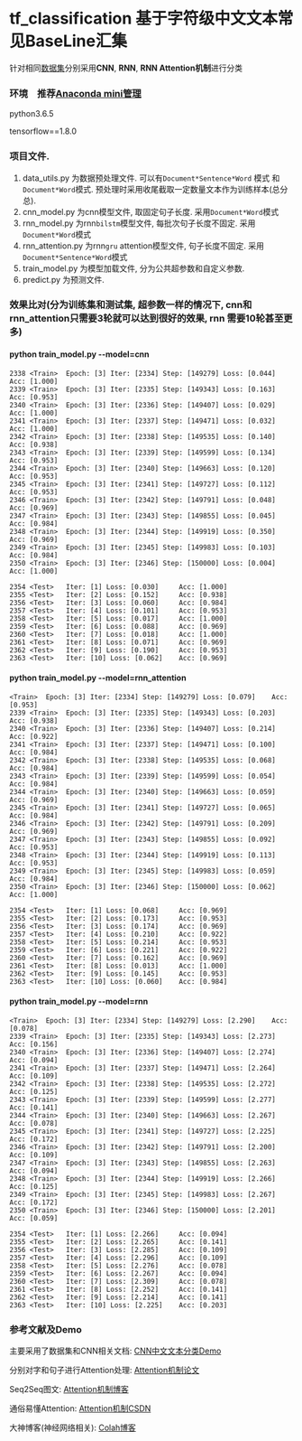# tf_classification 基于字符级中文文本常见BaseLine汇集

针对相同[数据集](https://pan.baidu.com/share/init?surl=hugrfRu)分别采用**CNN**, **RNN**, **RNN Attention机制**进行分类

### 环境　推荐[Anaconda mini管理](https://www.jianshu.com/p/169403f7e40c)

python3.6.5 

tensorflow==1.8.0


### 项目文件.
1. data_utils.py 为数据预处理文件. 可以有`Document*Sentence*Word` 模式 和`Document*Word`模式. 预处理时采用收尾截取一定数量文本作为训练样本(总分总).
2. cnn_model.py 为cnn模型文件, 取固定句子长度. 采用`Document*Word`模式
3. rnn_model.py 为rnn`bilstm`模型文件, 每批次句子长度不固定. 采用`Document*Word`模式
4. rnn_attention.py 为rnn`gru` attention模型文件, 句子长度不固定. 采用`Document*Sentence*Word`模式
5. train_model.py 为模型加载文件, 分为公共超参数和自定义参数.
6. predict.py 为预测文件. 

### 效果比对(分为训练集和测试集, 超参数一样的情况下, cnn和rnn_attention只需要3轮就可以达到很好的效果, rnn 需要10轮甚至更多)
#### python train_model.py --model=cnn 

```
2338 <Train>  Epoch: [3] Iter: [2334] Step: [149279] Loss: [0.044]    Acc: [1.000]
2339 <Train>  Epoch: [3] Iter: [2335] Step: [149343] Loss: [0.163]    Acc: [0.953]
2340 <Train>  Epoch: [3] Iter: [2336] Step: [149407] Loss: [0.029]    Acc: [1.000]
2341 <Train>  Epoch: [3] Iter: [2337] Step: [149471] Loss: [0.032]    Acc: [1.000]
2342 <Train>  Epoch: [3] Iter: [2338] Step: [149535] Loss: [0.140]    Acc: [0.938]
2343 <Train>  Epoch: [3] Iter: [2339] Step: [149599] Loss: [0.134]    Acc: [0.953]
2344 <Train>  Epoch: [3] Iter: [2340] Step: [149663] Loss: [0.120]    Acc: [0.953]
2345 <Train>  Epoch: [3] Iter: [2341] Step: [149727] Loss: [0.112]    Acc: [0.953]
2346 <Train>  Epoch: [3] Iter: [2342] Step: [149791] Loss: [0.048]    Acc: [0.969]
2347 <Train>  Epoch: [3] Iter: [2343] Step: [149855] Loss: [0.045]    Acc: [0.984]
2348 <Train>  Epoch: [3] Iter: [2344] Step: [149919] Loss: [0.350]    Acc: [0.969]
2349 <Train>  Epoch: [3] Iter: [2345] Step: [149983] Loss: [0.103]    Acc: [0.984]
2350 <Train>  Epoch: [3] Iter: [2346] Step: [150000] Loss: [0.004]    Acc: [1.000]
```

```
2354 <Test>   Iter: [1] Loss: [0.030]     Acc: [1.000]
2355 <Test>   Iter: [2] Loss: [0.152]     Acc: [0.938]
2356 <Test>   Iter: [3] Loss: [0.060]     Acc: [0.984]
2357 <Test>   Iter: [4] Loss: [0.101]     Acc: [0.953]
2358 <Test>   Iter: [5] Loss: [0.017]     Acc: [1.000]
2359 <Test>   Iter: [6] Loss: [0.088]     Acc: [0.969]
2360 <Test>   Iter: [7] Loss: [0.018]     Acc: [1.000]
2361 <Test>   Iter: [8] Loss: [0.071]     Acc: [0.969]
2362 <Test>   Iter: [9] Loss: [0.190]     Acc: [0.953]
2363 <Test>   Iter: [10] Loss: [0.062]    Acc: [0.969]
```

#### python train_model.py --model=rnn_attention
```
<Train>  Epoch: [3] Iter: [2334] Step: [149279] Loss: [0.079]    Acc: [0.953]
2339 <Train>  Epoch: [3] Iter: [2335] Step: [149343] Loss: [0.203]    Acc: [0.938]
2340 <Train>  Epoch: [3] Iter: [2336] Step: [149407] Loss: [0.214]    Acc: [0.922]
2341 <Train>  Epoch: [3] Iter: [2337] Step: [149471] Loss: [0.100]    Acc: [0.984]
2342 <Train>  Epoch: [3] Iter: [2338] Step: [149535] Loss: [0.068]    Acc: [0.984]
2343 <Train>  Epoch: [3] Iter: [2339] Step: [149599] Loss: [0.054]    Acc: [0.984]
2344 <Train>  Epoch: [3] Iter: [2340] Step: [149663] Loss: [0.059]    Acc: [0.969]
2345 <Train>  Epoch: [3] Iter: [2341] Step: [149727] Loss: [0.065]    Acc: [0.984]
2346 <Train>  Epoch: [3] Iter: [2342] Step: [149791] Loss: [0.209]    Acc: [0.969]
2347 <Train>  Epoch: [3] Iter: [2343] Step: [149855] Loss: [0.092]    Acc: [0.953]
2348 <Train>  Epoch: [3] Iter: [2344] Step: [149919] Loss: [0.113]    Acc: [0.953]
2349 <Train>  Epoch: [3] Iter: [2345] Step: [149983] Loss: [0.059]    Acc: [0.984]
2350 <Train>  Epoch: [3] Iter: [2346] Step: [150000] Loss: [0.062]    Acc: [1.000]
```

```
2354 <Test>   Iter: [1] Loss: [0.068]     Acc: [0.969]
2355 <Test>   Iter: [2] Loss: [0.173]     Acc: [0.953]
2356 <Test>   Iter: [3] Loss: [0.174]     Acc: [0.969]
2357 <Test>   Iter: [4] Loss: [0.210]     Acc: [0.922]
2358 <Test>   Iter: [5] Loss: [0.214]     Acc: [0.953]
2359 <Test>   Iter: [6] Loss: [0.221]     Acc: [0.922]
2360 <Test>   Iter: [7] Loss: [0.162]     Acc: [0.969]
2361 <Test>   Iter: [8] Loss: [0.013]     Acc: [1.000]
2362 <Test>   Iter: [9] Loss: [0.145]     Acc: [0.953]
2363 <Test>   Iter: [10] Loss: [0.060]    Acc: [0.984]
```
#### python train_model.py --model=rnn
```
<Train>  Epoch: [3] Iter: [2334] Step: [149279] Loss: [2.290]    Acc: [0.078]
2339 <Train>  Epoch: [3] Iter: [2335] Step: [149343] Loss: [2.273]    Acc: [0.156]
2340 <Train>  Epoch: [3] Iter: [2336] Step: [149407] Loss: [2.274]    Acc: [0.094]
2341 <Train>  Epoch: [3] Iter: [2337] Step: [149471] Loss: [2.264]    Acc: [0.109]
2342 <Train>  Epoch: [3] Iter: [2338] Step: [149535] Loss: [2.272]    Acc: [0.125]
2343 <Train>  Epoch: [3] Iter: [2339] Step: [149599] Loss: [2.277]    Acc: [0.141]
2344 <Train>  Epoch: [3] Iter: [2340] Step: [149663] Loss: [2.267]    Acc: [0.078]
2345 <Train>  Epoch: [3] Iter: [2341] Step: [149727] Loss: [2.225]    Acc: [0.172]
2346 <Train>  Epoch: [3] Iter: [2342] Step: [149791] Loss: [2.200]    Acc: [0.109]
2347 <Train>  Epoch: [3] Iter: [2343] Step: [149855] Loss: [2.263]    Acc: [0.094]
2348 <Train>  Epoch: [3] Iter: [2344] Step: [149919] Loss: [2.266]    Acc: [0.125]
2349 <Train>  Epoch: [3] Iter: [2345] Step: [149983] Loss: [2.267]    Acc: [0.172]
2350 <Train>  Epoch: [3] Iter: [2346] Step: [150000] Loss: [2.201]    Acc: [0.059]
```

```
2354 <Test>   Iter: [1] Loss: [2.266]     Acc: [0.094]
2355 <Test>   Iter: [2] Loss: [2.265]     Acc: [0.141]
2356 <Test>   Iter: [3] Loss: [2.285]     Acc: [0.109]
2357 <Test>   Iter: [4] Loss: [2.296]     Acc: [0.109]
2358 <Test>   Iter: [5] Loss: [2.276]     Acc: [0.078]
2359 <Test>   Iter: [6] Loss: [2.267]     Acc: [0.094]
2360 <Test>   Iter: [7] Loss: [2.309]     Acc: [0.078]
2361 <Test>   Iter: [8] Loss: [2.252]     Acc: [0.141]
2362 <Test>   Iter: [9] Loss: [2.214]     Acc: [0.141]
2363 <Test>   Iter: [10] Loss: [2.225]    Acc: [0.203]
```
### 参考文献及Demo

主要采用了数据集和CNN相关文档: [CNN中文文本分类Demo](https://github.com/gaussic/text-classification-cnn-rnn)

分别对字和句子进行Attention处理: [Attention机制论文](https://www.cs.cmu.edu/~diyiy/docs/naacl16.pdf)

Seq2Seq图文: [Attention机制博客](https://theneuralperspective.com/2016/11/20/recurrent-neural-network-rnn-part-4-attentional-interfaces/)

通俗易懂Attention: [Attention机制CSDN](https://blog.csdn.net/BVL10101111/article/details/78470716)

大神博客(神经网络相关): [Colah博客](http://colah.github.io)
